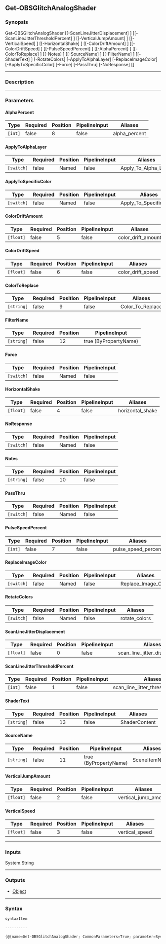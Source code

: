 Get-OBSGlitchAnalogShader
-------------------------

### Synopsis

Get-OBSGlitchAnalogShader [[-ScanLineJitterDisplacement] <float>] [[-ScanLineJitterThresholdPercent] <int>] [[-VerticalJumpAmount] <float>] [[-VerticalSpeed] <float>] [[-HorizontalShake] <float>] [[-ColorDriftAmount] <float>] [[-ColorDriftSpeed] <float>] [[-PulseSpeedPercent] <int>] [[-AlphaPercent] <int>] [[-ColorToReplace] <string>] [[-Notes] <string>] [[-SourceName] <string>] [[-FilterName] <string>] [[-ShaderText] <string>] [-RotateColors] [-ApplyToAlphaLayer] [-ReplaceImageColor] [-ApplyToSpecificColor] [-Force] [-PassThru] [-NoResponse] [<CommonParameters>]

---

### Description

---

### Parameters
#### **AlphaPercent**

|Type   |Required|Position|PipelineInput|Aliases      |
|-------|--------|--------|-------------|-------------|
|`[int]`|false   |8       |false        |alpha_percent|

#### **ApplyToAlphaLayer**

|Type      |Required|Position|PipelineInput|Aliases             |
|----------|--------|--------|-------------|--------------------|
|`[switch]`|false   |Named   |false        |Apply_To_Alpha_Layer|

#### **ApplyToSpecificColor**

|Type      |Required|Position|PipelineInput|Aliases                |
|----------|--------|--------|-------------|-----------------------|
|`[switch]`|false   |Named   |false        |Apply_To_Specific_Color|

#### **ColorDriftAmount**

|Type     |Required|Position|PipelineInput|Aliases           |
|---------|--------|--------|-------------|------------------|
|`[float]`|false   |5       |false        |color_drift_amount|

#### **ColorDriftSpeed**

|Type     |Required|Position|PipelineInput|Aliases          |
|---------|--------|--------|-------------|-----------------|
|`[float]`|false   |6       |false        |color_drift_speed|

#### **ColorToReplace**

|Type      |Required|Position|PipelineInput|Aliases         |
|----------|--------|--------|-------------|----------------|
|`[string]`|false   |9       |false        |Color_To_Replace|

#### **FilterName**

|Type      |Required|Position|PipelineInput        |
|----------|--------|--------|---------------------|
|`[string]`|false   |12      |true (ByPropertyName)|

#### **Force**

|Type      |Required|Position|PipelineInput|
|----------|--------|--------|-------------|
|`[switch]`|false   |Named   |false        |

#### **HorizontalShake**

|Type     |Required|Position|PipelineInput|Aliases         |
|---------|--------|--------|-------------|----------------|
|`[float]`|false   |4       |false        |horizontal_shake|

#### **NoResponse**

|Type      |Required|Position|PipelineInput|
|----------|--------|--------|-------------|
|`[switch]`|false   |Named   |false        |

#### **Notes**

|Type      |Required|Position|PipelineInput|
|----------|--------|--------|-------------|
|`[string]`|false   |10      |false        |

#### **PassThru**

|Type      |Required|Position|PipelineInput|
|----------|--------|--------|-------------|
|`[switch]`|false   |Named   |false        |

#### **PulseSpeedPercent**

|Type   |Required|Position|PipelineInput|Aliases            |
|-------|--------|--------|-------------|-------------------|
|`[int]`|false   |7       |false        |pulse_speed_percent|

#### **ReplaceImageColor**

|Type      |Required|Position|PipelineInput|Aliases            |
|----------|--------|--------|-------------|-------------------|
|`[switch]`|false   |Named   |false        |Replace_Image_Color|

#### **RotateColors**

|Type      |Required|Position|PipelineInput|Aliases      |
|----------|--------|--------|-------------|-------------|
|`[switch]`|false   |Named   |false        |rotate_colors|

#### **ScanLineJitterDisplacement**

|Type     |Required|Position|PipelineInput|Aliases                      |
|---------|--------|--------|-------------|-----------------------------|
|`[float]`|false   |0       |false        |scan_line_jitter_displacement|

#### **ScanLineJitterThresholdPercent**

|Type   |Required|Position|PipelineInput|Aliases                           |
|-------|--------|--------|-------------|----------------------------------|
|`[int]`|false   |1       |false        |scan_line_jitter_threshold_percent|

#### **ShaderText**

|Type      |Required|Position|PipelineInput|Aliases      |
|----------|--------|--------|-------------|-------------|
|`[string]`|false   |13      |false        |ShaderContent|

#### **SourceName**

|Type      |Required|Position|PipelineInput        |Aliases      |
|----------|--------|--------|---------------------|-------------|
|`[string]`|false   |11      |true (ByPropertyName)|SceneItemName|

#### **VerticalJumpAmount**

|Type     |Required|Position|PipelineInput|Aliases             |
|---------|--------|--------|-------------|--------------------|
|`[float]`|false   |2       |false        |vertical_jump_amount|

#### **VerticalSpeed**

|Type     |Required|Position|PipelineInput|Aliases       |
|---------|--------|--------|-------------|--------------|
|`[float]`|false   |3       |false        |vertical_speed|

---

### Inputs
System.String

---

### Outputs
* [Object](https://learn.microsoft.com/en-us/dotnet/api/System.Object)

---

### Syntax
```PowerShell
syntaxItem
```
```PowerShell
----------
```
```PowerShell
{@{name=Get-OBSGlitchAnalogShader; CommonParameters=True; parameter=System.Object[]}}
```
